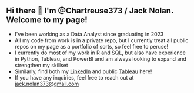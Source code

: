 ## Hi there 👋 I'm @Chartreuse373 / Jack Nolan. Welcome to my page!
- I've been working as a Data Analyst since graduating in 2023
- All my code from work is in a private repo, but I currently treat all public repos on my page as a portfolio of sorts, so feel free to peruse!
- I currently do most of my work in R and SQL, but also have experience in Python, Tableau, and PowerBI and am always looking to expand and strengthen my skillset
- Similarly, find both my [LinkedIn](https://www.linkedin.com/in/jack-nolan-b79b3a274/) and public [Tableau](https://public.tableau.com/app/profile/jack.nolan/vizzes) here!
- If you have any inquiries, feel free to reach out at jack.nolan373@gmail.com

